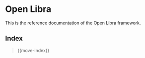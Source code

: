# Open Libra

This is the reference documentation of the Open Libra framework.

## Index

> {{move-index}}
